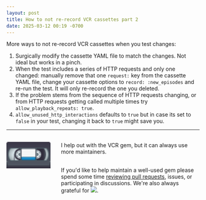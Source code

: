 ```yaml
---
layout: post
title: How to not re-record VCR cassettes part 2
date: 2025-03-12 00:19 -0700
---
```


More ways to not re-record VCR cassettes when you test changes:

1. Surgically modify the cassette YAML file to match the changes.  Not ideal but works in a pinch.
2. When the test includes a series of HTTP requests and only one changed: manually remove that one `request:` key from the cassette YAML file, change your cassette options to `record: :new_episodes` and re-run the test.  It will only re-record the one you deleted.
3. If the problem stems from the sequence of HTTP requests changing, or from HTTP requests getting called multiple times try `allow_playback_repeats: true`.
4. `allow_unused_http_interactions` defaults to `true` but in case its set to `false` in your test, changing it back to `true` might save you.

<hr>
<br/>

<div style="display: flex">
<div style="width: 350px; margin-right: 2em;">
<img src="/assets/images/vcr_cassette.png" width="150px">
</div>
<div>
I help out with the VCR gem, but it can always use more maintainers. <br/><br/>

If you'd like to help maintain a well-used gem please spend some time <a href="https://github.com/vcr/vcr/pulls">reviewing pull requests</a>, issues, or participating in discussions. We're also always grateful for <a href="https://opencollective.com/vcr#sponsor"><img src="https://opencollective.com/vcr/sponsors/badge.svg?style=flat-square"></a>.  
</div>
</div>